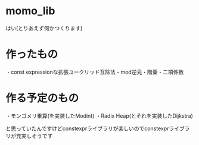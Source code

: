 # momo_lib
はい(とりあえず何かつくります)

# 作ったもの
・const expressionな拡張ユークリッド互除法・mod逆元・階乗・二項係数

# 作る予定のもの
・モンゴメリ乗算(を実装したModint)
・Radix Heap(とそれを実装したDijkstra)

と思っていたんですけどconstexprライブラリが楽しいのでconstexprライブラリが充実しそうです
